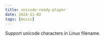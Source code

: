 ```yaml
---
title: unicode-ready-player
date: 2024-11-02
tags: [music]
---
```


Support unicode characters in Linux filename.
